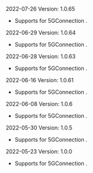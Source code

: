 2022-07-26 Version: 1.0.65
- Supports for 5GConnection .

2022-06-29 Version: 1.0.64
- Supports for 5GConnection .

2022-06-28 Version: 1.0.63
- Supports for 5GConnection .

2022-06-16 Version: 1.0.61
- Supports for 5GConnection .

2022-06-08 Version: 1.0.6
- Supports for 5GConnection .

2022-05-30 Version: 1.0.5
- Supports for 5GConnection .

2022-05-23 Version: 1.0.0
- Supports for 5GConnection .

